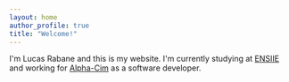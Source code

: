 ```yaml
---
layout: home
author_profile: true
title: "Welcome!"
---
```


I'm Lucas Rabane and this is my website. I'm currently studying at [ENSIIE](https://www.ensiie.fr/) and working for [Alpha-Cim](https://www.alpha-cim-sas.com/) as a software developer.
